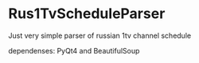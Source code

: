 Rus1TvScheduleParser
====================

Just very simple parser of russian 1tv channel schedule

dependenses: PyQt4 and BeautifulSoup